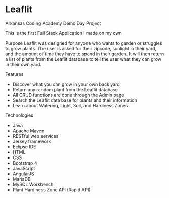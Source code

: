 # Leaflit
Arkansas Coding Academy Demo Day Project

This is the first Full Stack Application I made on my own

Purpose
  Leaflit was designed for anyone who wants to garden or struggles to grow plants. The user is asked for their zipcode, sunlight in their yard, 
and the amount of time they have to spend in their garden. It will then return a list of plants from the Leaflit database to tell the user what they can grow in their own yard.

Features
- Discover what you can grow in your own back yard
- Return any random plant from the Leaflit database
- All CRUD functions are done through the Admin page
- Search the Leaflit data base for plants and their information
- Learn about Watering, Light, Soil, and Hardiness Zones

Technologies
- Java
- Apache Maven
- RESTful web services
- Jersey framework
- Eclipse IDE
- HTML
- CSS
- Bootstrap 4
- JavaScript
- AngularJS
- MariaDB
- MySQL Workbench
- Plant Hardiness Zone API (Rapid API)
